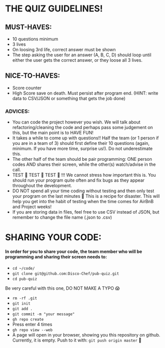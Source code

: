 # THE QUIZ GUIDELINES!

## MUST-HAVES:

- 10 questions minimum
- 3 lives
- On loosing 3rd life, correct answer must be shown
- The step asking the user for an answer (A, B, C, D) should loop until either the user gets the correct answer, or they loose all 3 lives.

## NICE-TO-HAVES:
- Score counter
- High Score save on death. Must persist after program end. (HINT: write data to CSV/JSON or something that gets the job done)

### ADVICES:

- You can code the project however you wish. We will talk about refactoring/cleaning the code and perhaps pass some judgement on this, but the main point is to HAVE FUN!
- It takes a while to come up with questions!! Half the team (or 1 person if you are in a team of 3) should first define their 10 questions (again, minimum. If you have more time, surprise us!). Do not underestimate this.
- The other half of the team should be pair programming: ONE person codes AND shares their screen, while the other(s) watch/advise in the call.
- TEST 👏 TEST 👏 TEST 👏 !!! We cannot stress how important this is. You should run your program quite often and fix bugs as they appear throughout the development.
- DO NOT spend all your time coding without testing and then only test your program on the last minutes 🙈 This is a recipe for disaster. This will help you get into the habit of testing when the time comes for AirBnB and Project weeks!
- If you are storing data in files, feel free to use CSV instead of JSON, but remember to change the file name (.json to .csv)

# SHARING YOUR CODE:
#### In order for you to share your code, the team member who will be programming and sharing their screen needs to:
- `cd ~/code/`
- `git clone git@github.com:Disco-Chef/pub-quiz.git`
- `cd pub-quiz`

Be very careful with this one, DO NOT MAKE A TYPO 😱

- `rm -rf .git`
- `git init`
- `git add .`
- `git commit -m "your message"`
- `gh repo create`
- Press enter 4 times
- `gh repo view --web`
- A page will open in your browser, showing you this repository on github. Currently, it is empty. Push to it with: `git push origin master` 🎉 






